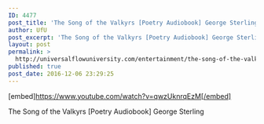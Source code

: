 ```yaml
---
ID: 4477
post_title: 'The Song of the Valkyrs [Poetry Audiobook] George Sterling'
author: UfU
post_excerpt: 'The Song of the Valkyrs [Poetry Audiobook] George Sterling'
layout: post
permalink: >
  http://universalflowuniversity.com/entertainment/the-song-of-the-valkyrs-poetry-audiobook-george-sterling/
published: true
post_date: 2016-12-06 23:29:25
---
```

[embed]https://www.youtube.com/watch?v=qwzUknrqEzM[/embed]<br>
<p>The Song of the Valkyrs [Poetry Audiobook] George Sterling</p>